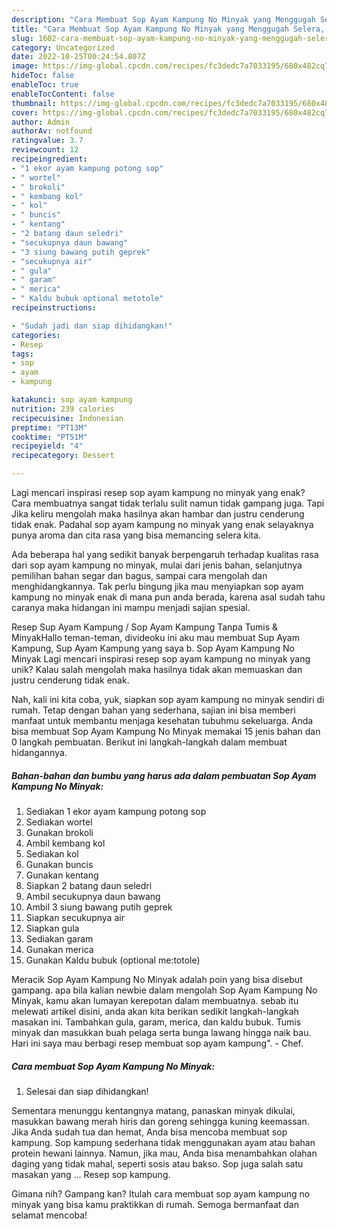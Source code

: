 ```yaml
---
description: "Cara Membuat Sop Ayam Kampung No Minyak yang Menggugah Selera, Buat Buka Puasa Menggugah Selera"
title: "Cara Membuat Sop Ayam Kampung No Minyak yang Menggugah Selera, Buat Buka Puasa Menggugah Selera"
slug: 1602-cara-membuat-sop-ayam-kampung-no-minyak-yang-menggugah-selera-buat-buka-puasa-menggugah-selera
category: Uncategorized
date: 2022-10-25T00:24:54.807Z
image: https://img-global.cpcdn.com/recipes/fc3dedc7a7033195/680x482cq70/sop-ayam-kampung-no-minyak-foto-resep-utama.jpg
hideToc: false
enableToc: true
enableTocContent: false
thumbnail: https://img-global.cpcdn.com/recipes/fc3dedc7a7033195/680x482cq70/sop-ayam-kampung-no-minyak-foto-resep-utama.jpg
cover: https://img-global.cpcdn.com/recipes/fc3dedc7a7033195/680x482cq70/sop-ayam-kampung-no-minyak-foto-resep-utama.jpg
author: Admin
authorAv: notfound
ratingvalue: 3.7
reviewcount: 12
recipeingredient:
- "1 ekor ayam kampung potong sop"
- " wortel"
- " brokoli"
- " kembang kol"
- " kol"
- " buncis"
- " kentang"
- "2 batang daun seledri"
- "secukupnya daun bawang"
- "3 siung bawang putih geprek"
- "secukupnya air"
- " gula"
- " garam"
- " merica"
- " Kaldu bubuk optional metotole"
recipeinstructions:

- "Sudah jadi dan siap dihidangkan!"
categories:
- Resep
tags:
- sop
- ayam
- kampung

katakunci: sop ayam kampung 
nutrition: 239 calories
recipecuisine: Indonesian
preptime: "PT13M"
cooktime: "PT51M"
recipeyield: "4"
recipecategory: Dessert

---
```



Lagi mencari inspirasi resep sop ayam kampung no minyak yang enak? Cara membuatnya sangat tidak terlalu sulit namun tidak gampang juga. Tapi Jika keliru mengolah maka hasilnya akan hambar dan justru cenderung tidak enak. Padahal sop ayam kampung no minyak yang enak selayaknya punya aroma dan cita rasa yang bisa memancing selera kita.


Ada beberapa hal yang sedikit banyak berpengaruh terhadap kualitas rasa dari sop ayam kampung no minyak, mulai dari jenis bahan, selanjutnya pemilihan bahan segar dan bagus, sampai cara mengolah dan menghidangkannya. Tak perlu bingung jika mau menyiapkan sop ayam kampung no minyak enak di mana pun anda berada, karena asal sudah tahu caranya maka hidangan ini mampu menjadi sajian spesial.

Resep Sup Ayam Kampung / Sop Ayam Kampung Tanpa Tumis &amp; MinyakHallo teman-teman, divideoku ini aku mau membuat Sup Ayam Kampung, Sup Ayam Kampung yang saya b. Sop Ayam Kampung No Minyak Lagi mencari inspirasi resep sop ayam kampung no minyak yang unik? Kalau salah mengolah maka hasilnya tidak akan memuaskan dan justru cenderung tidak enak.


Nah, kali ini kita coba, yuk, siapkan sop ayam kampung no minyak sendiri di rumah. Tetap dengan bahan yang sederhana, sajian ini bisa memberi manfaat untuk membantu menjaga kesehatan tubuhmu sekeluarga. Anda bisa membuat Sop Ayam Kampung No Minyak memakai 15 jenis bahan dan 0 langkah pembuatan. Berikut ini langkah-langkah dalam membuat hidangannya.

<!--inarticleads1-->

##### Bahan-bahan dan bumbu yang harus ada dalam pembuatan Sop Ayam Kampung No Minyak:

1. Sediakan 1 ekor ayam kampung potong sop
1. Sediakan  wortel
1. Gunakan  brokoli
1. Ambil  kembang kol
1. Sediakan  kol
1. Gunakan  buncis
1. Gunakan  kentang
1. Siapkan 2 batang daun seledri
1. Ambil secukupnya daun bawang
1. Ambil 3 siung bawang putih geprek
1. Siapkan secukupnya air
1. Siapkan  gula
1. Sediakan  garam
1. Gunakan  merica
1. Gunakan  Kaldu bubuk (optional me:totole)


Meracik Sop Ayam Kampung No Minyak adalah poin yang bisa disebut gampang. apa bila kalian newbie dalam mengolah Sop Ayam Kampung No Minyak, kamu akan lumayan kerepotan dalam membuatnya. sebab itu melewati artikel disini, anda akan kita berikan sedikit langkah-langkah masakan ini. Tambahkan gula, garam, merica, dan kaldu bubuk. Tumis minyak dan masukkan buah pelaga serta bunga lawang hingga naik bau. Hari ini saya mau berbagi resep membuat sop ayam kampung&#34;. - Chef. 

<!--inarticleads2-->

##### Cara membuat Sop Ayam Kampung No Minyak:


1. Selesai dan siap dihidangkan!

Sementara menunggu kentangnya matang, panaskan minyak dikulai, masukkan bawang merah hiris dan goreng sehingga kuning keemassan. Jika Anda sudah tua dan hemat, Anda bisa mencoba membuat sop kampung. Sop kampung sederhana tidak menggunakan ayam atau bahan protein hewani lainnya. Namun, jika mau, Anda bisa menambahkan olahan daging yang tidak mahal, seperti sosis atau bakso. Sop juga salah satu masakan yang … Resep sop kampung. 

Gimana nih? Gampang kan? Itulah cara membuat sop ayam kampung no minyak yang bisa kamu praktikkan di rumah. Semoga bermanfaat dan selamat mencoba!
